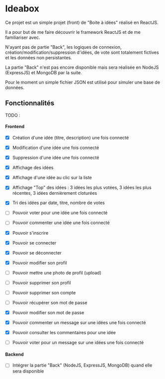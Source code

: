 # Ideabox

Ce projet est un simple projet (front) de "Boite à idées" réalisé en ReactJS.

Il a pour but de me faire découvrir le framework ReactJS et de me familiariser avec.

N'ayant pas de partie "Back", les logiques de connexion, création/modification/suppression d'idées, de vote sont totalement fictives et les données non persistantes.

La partie "Back" n'est pas encore disponible mais sera réalisée en NodeJS (ExpressJS) et MongoDB par la suite.

Pour le moment un simple fichier JSON est utilisé pour simuler une base de données.

## Fonctionnalités

TODO :

#### Frontend
- [x] Création d'une idée (titre, description) une fois connecté
- [x] Modification d'une idée une fois connecté
- [x] Suppression d'une idée une fois connecté
- [x] Affichage des idées
- [x] Affichage d'une idée au clic sur la liste
- [x] Affichage "Top" des idées : 3 idées les plus votées, 3 idées les plus récentes, 3 idées dernièrement cloturées
- [x] Tri des idées par date, titre, nombre de votes
- [ ] Pouvoir voter pour une idée une fois connecté
- [ ] Pouvoir commenter une idée une fois connecté
- [x] Pouvoir s'inscrire
- [x] Pouvoir se connecter
- [x] Pouvoir se déconnecter
- [x] Pouvoir modifier son profil
- [ ] Pouvoir mettre une photo de profil (upload)
- [ ] Pouvoir supprimer son profil
- [ ] Pouvoir supprimer son compte
- [ ] Pouvoir récupérer son mot de passe
- [x] Pouvoir modifier son mot de passe
- [x] Pouvoir commenter un message sur une idées une fois connecté
- [x] Pouvoir consulter les commentaires pour une idée
- [ ] Pouvoir voter pour un message sur une idées une fois connecté


#### Backend
- [ ] Intégrer la partie "Back" (NodeJS, ExpressJS, MongoDB) quand elle sera disponible